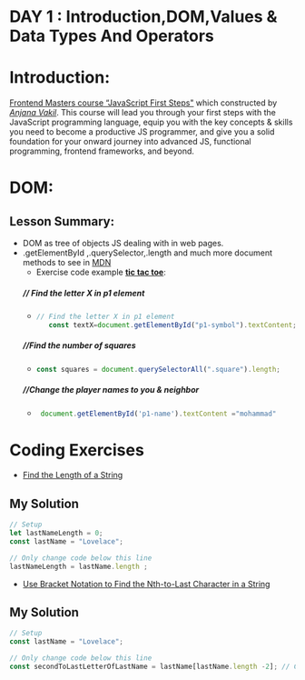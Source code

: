# DAY 1 : Introduction,DOM,Values & Data Types And Operators

# Introduction:
[Frontend Masters course “JavaScript First Steps"](https://frontendmasters.com/workshops/javascript-first-steps/) which constructed by _[Anjana Vakil](https://twitter.com/AnjanaVakil)_. This course will lead you through your first steps with the JavaScript programming language, equip you with the key concepts & skills you need to become a productive JS programmer, and give you a solid foundation for your onward journey into advanced JS, functional programming, frontend frameworks, and beyond.
# DOM:
## Lesson Summary:
* DOM as tree of objects JS dealing with in web pages.
* .getElementById ,.querySelector,.length and much more document methods to see in [MDN](https://developer.mozilla.org/en-US/)
   * Exercise code example __[tic tac toe](https://anjana.dev/javascript-first-steps/1-tictactoe.html)__:
  ##### // Find the letter X in p1 element 
   * ```javascript
     // Find the letter X in p1 element 
        const textX=document.getElementById("p1-symbol").textContent;

     ```
    ##### //Find the number of squares 
   * ```javascript
     const squares = document.querySelectorAll(".square").length;


     ```
    ##### //Change the player names to you & neighbor
   * ```javascript
      document.getElementById('p1-name').textContent ="mohammad"


     ``` 
 # Coding Exercises
* [Find the Length of a String](https://www.freecodecamp.org/learn/javascript-algorithms-and-data-structures/basic-javascript/find-the-length-of-a-string)
## My Solution
```javascript
// Setup
let lastNameLength = 0;
const lastName = "Lovelace";

// Only change code below this line
lastNameLength = lastName.length ;

``` 
* [Use Bracket Notation to Find the Nth-to-Last Character in a String](https://www.freecodecamp.org/learn/javascript-algorithms-and-data-structures/basic-javascript/use-bracket-notation-to-find-the-nth-to-last-character-in-a-string)

## My Solution
```javascript
// Setup
const lastName = "Lovelace";

// Only change code below this line
const secondToLastLetterOfLastName = lastName[lastName.length -2]; // Change this line

``` 
